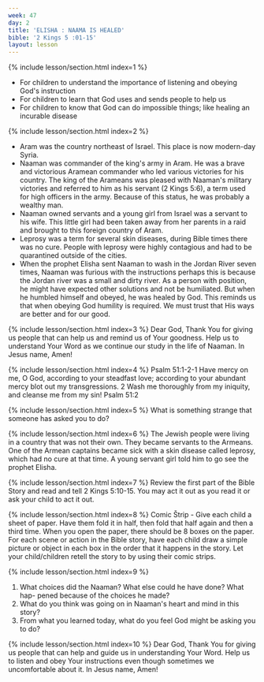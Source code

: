```yaml
---
week: 47
day: 2
title: 'ELISHA : NAAMA IS HEALED'
bible: '2 Kings 5 :01-15'
layout: lesson
---
```



{% include lesson/section.html index=1 %}
- For children to understand the importance of listening and obeying God's instruction
- For children to learn that God uses and sends people to help us
- For children to know that God can do impossible things; like healing an incurable disease


{% include lesson/section.html index=2 %}
- Aram was the country northeast of Israel. This place is now modern-day Syria.
- Naaman was commander of the king's army in Aram. He was a brave and victorious Aramean commander who led various victories for his country. The king of the Arameans was pleased with Naaman's military victories and referred to him as his servant (2 Kings 5:6), a term used for high officers in the army. Because of this status, he was probably a wealthy man.
- Naaman owned servants and a young girl from Israel was a servant to his wife. This little girl had been taken away from her parents in a raid and brought to this foreign country of Aram.
- Leprosy was a term for several skin diseases, during Bible times there was no cure. People with leprosy were highly contagious and had to be quarantined outside of the cities.
- When the prophet Elisha sent Naaman to wash in the Jordan River seven times, Naaman was furious with the instructions perhaps this is because the Jordan river was a small and dirty river. As a person with position, he might have expected other solutions and not be humiliated. But when he humbled himself and obeyed, he was healed by God. This reminds us that when obeying God humility is required. We must trust that His ways are better and for our good.


{% include lesson/section.html index=3 %}
Dear God, Thank You for giving us people that can help us and remind us of Your goodness. Help us to understand Your Word as we continue our study in the life of Naaman. In Jesus name, Amen!


{% include lesson/section.html index=4 %}
Psalm 51:1-2-1 Have mercy on me, O God, according to your steadfast love; according to your abundant mercy blot out my transgressions. 2 Wash me thoroughly from my iniquity, and cleanse me from my sin! Psalm 51:2


{% include lesson/section.html index=5 %}
What is something strange that someone has asked you to do?


{% include lesson/section.html index=6 %}
The Jewish people were living in a country that was not their own. They became servants to the Armeans. One of the Armean captains became sick with a skin disease called leprosy, which had no cure at that time. A young servant girl told him to go see the prophet Elisha.


{% include lesson/section.html index=7 %}
Review the first part of the Bible Story and read and tell 2 Kings 5:10-15. You may act it out as you read it or ask your child to act it out.



{% include lesson/section.html index=8 %}
Comic Štrip - Give each child a sheet of paper. Have them fold it in half, then fold that half again and then a third time. When you open the paper, there should be 8 boxes on the paper. For each scene or action in the Bible story, have each child draw a simple picture or object in each box in the order that it happens in the story. Let your child/children retell the story to by using their comic strips.



{% include lesson/section.html index=9 %}
1. What choices did the Naaman? What else could he have done? What hap- pened because of the choices he made?
2. What do you think was going on in Naaman's heart and mind in this story?
3. From what you learned today, what do you feel God might be asking you to do?


{% include lesson/section.html index=10 %}
Dear God, Thank You for giving us people that can help and guide us in understanding Your Word. Help us to listen and obey Your instructions even though sometimes we uncomfortable about it. In Jesus name, Amen!



